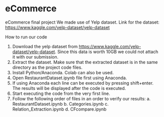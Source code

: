 # eCommerce
eCommerce final project
We made use of Yelp dataset. 
Link for the dataset: https://www.kaggle.com/yelp-dataset/yelp-dataset

How to run our code

   1.	Download the yelp dataset from https://www.kaggle.com/yelp-dataset/yelp-dataset. Since this data is worth 10GB we could not attach         it with our submission.
   2.	Extract the dataset. Make sure that the extracted dataset is in the same directory as the project code files.
   3.	Install Python/Anaconda. Colab can also be used.
   4.	Open RestaurantDataset.ipynb file first using Anaconda.
   5.	If using Anaconda each line can be executed by pressing shift+enter. The results will be displayed after the code is executed.
   6.	Start executing the code from the very first line.
   7.	Follow the following order of files in an order to verify our results:
        a.	RestaurantDataset.ipynb
        b.	Categories.ipynb
        c.	Relation_Extraction.ipynb
        d.	CFcompare.ipynb

